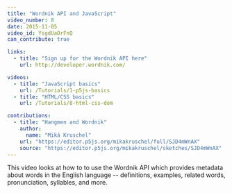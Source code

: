 ```yaml
---
title: "Wordnik API and JavaScript"
video_number: 8
date: 2015-11-05
video_id: YsgdUaOrFnQ
can_contribute: true

links:
  - title: "Sign up for the Wordnik API here"
    url: http://developer.wordnik.com/

videos:
  - title: "JavaScript basics"
    url: /Tutorials/1-p5js-basics
  - title: "HTML/CSS basics"
    url: /Tutorials/8-html-css-dom

contributions:
  - title: "Hangmen and Wordnik"
    author:
      name: "Miká Kruschel"
    url: "https://editor.p5js.org/mikakruschel/full/SJD4mWnAX"
    source: "https://editor.p5js.org/mikakruschel/sketches/SJD4mWnAX"
---
```

This video looks at how to to use the Wordnik API which provides metadata about words in the English language -- definitions, examples, related words, pronunciation, syllables, and more.
